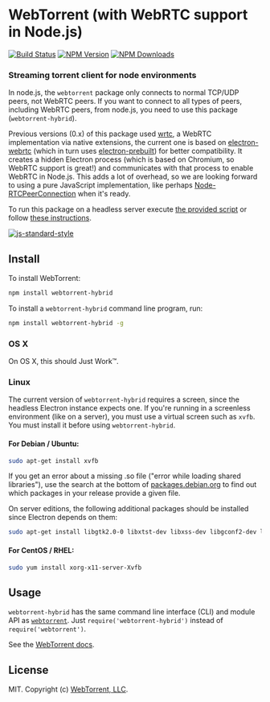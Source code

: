 # WebTorrent (with WebRTC support in Node.js)

[![Build Status][webtorrent-ti]][webtorrent-tu]
[![NPM Version][webtorrent-ni]][webtorrent-nu]
[![NPM Downloads][webtorrent-downloads-image]][webtorrent-downloads-url]

### Streaming torrent client for node environments

In node.js, the `webtorrent` package only connects to normal TCP/UDP peers, not WebRTC peers. If you want to connect to all types of peers, including WebRTC peers, from node.js, you need to use this package (`webtorrent-hybrid`).

Previous versions (0.x) of this package used [wrtc](https://github.com/js-platform/node-webrtc), a WebRTC implementation via native extensions, the current one is based on [electron-webrtc](https://github.com/mappum/electron-webrtc) (which in turn uses [electron-prebuilt](https://github.com/electron-userland/electron-prebuilt)) for better compatibility. It creates a hidden Electron process (which is based on Chromium, so WebRTC support is great!) and communicates with that process to enable WebRTC in Node.js. This adds a lot of overhead, so we are looking forward to using a pure JavaScript implementation, like perhaps [Node-RTCPeerConnection](https://github.com/nickdesaulniers/node-rtc-peer-connection) when it's ready.

To run this package on a headless server execute [the provided script](bin/prepareHeadless.sh) or follow [these instructions](https://github.com/mappum/electron-webrtc#running-on-a-headless-server).

[![js-standard-style](https://cdn.rawgit.com/feross/standard/master/badge.svg)](https://github.com/feross/standard)

## Install

To install WebTorrent:

```bash
npm install webtorrent-hybrid
```

To install a `webtorrent-hybrid` command line program, run:

```bash
npm install webtorrent-hybrid -g
```

### OS X

On OS X, this should Just Work™.

### Linux

The current version of `webtorrent-hybrid` requires a screen, since the headless Electron
instance expects one. If you're running in a screenless environment (like on a server),
you must use a virtual screen such as `xvfb`. You must install it before using
`webtorrent-hybrid`.

#### For Debian / Ubuntu:

```bash
sudo apt-get install xvfb
```

If you get an error about a missing .so file ("error while loading shared libraries"), use the search at the bottom of [packages.debian.org](https://packages.debian.org) to find out which packages in your release provide a given file.

On server editions, the following additional packages should be installed since Electron depends on them:

```bash
sudo apt-get install libgtk2.0-0 libxtst-dev libxss-dev libgconf2-dev libnss3 libasound2-dev
```

#### For CentOS / RHEL:

```bash
sudo yum install xorg-x11-server-Xvfb
```

## Usage

`webtorrent-hybrid` has the same command line interface (CLI) and module API as
[`webtorrent`](https://github.com/feross/webtorrent). Just `require('webtorrent-hybrid')`
instead of `require('webtorrent')`.

See the [WebTorrent docs](https://github.com/feross/webtorrent).

## License

MIT. Copyright (c) [WebTorrent, LLC](https://webtorrent.io).

[webtorrent]: https://github.com/feross/webtorrent-hybrid
[webtorrent-ti]: https://img.shields.io/travis/feross/webtorrent-hybrid/master.svg
[webtorrent-tu]: https://travis-ci.org/feross/webtorrent-hybrid
[webtorrent-ni]: https://img.shields.io/npm/v/webtorrent-hybrid.svg
[webtorrent-nu]: https://npmjs.org/package/webtorrent-hybrid
[webtorrent-downloads-image]: https://img.shields.io/npm/dm/webtorrent-hybrid.svg
[webtorrent-downloads-url]: https://npmjs.org/package/webtorrent-hybrid
[webtorrent-gratipay-image]: https://img.shields.io/gratipay/feross.svg
[webtorrent-gratipay-url]: https://gratipay.com/feross/
[webtorrent-sauce-image]: https://saucelabs.com/browser-matrix/webtorrent-hybrid.svg
[webtorrent-sauce-url]: https://saucelabs.com/u/webtorrent-hybrid
